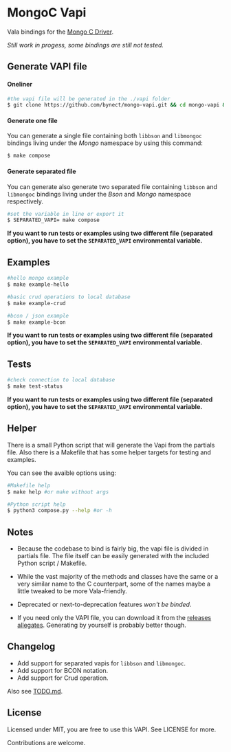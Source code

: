 # MongoC Vapi

Vala bindings for the [Mongo C Driver](https://github.com/mongodb/mongo-c-driver "mongoc driver").

_Still work in progess, some bindings are still not tested._

## Generate VAPI file
#### Oneliner
```sh
#the vapi file will be generated in the ./vapi folder
$ git clone https://github.com/bynect/mongo-vapi.git && cd mongo-vapi && make compose
```

#### Generate one file
You can generate a single file containing both `libbson` and `libmongoc` bindings living under the _Mongo_ namespace by using this command:
```sh
$ make compose
```

#### Generate separated file
You can generate also generate two separated file containing `libbson` and `libmongoc` bindings living under the _Bson_ and _Mongo_ namespace respectively.
```sh
#set the variable in line or export it
$ SEPARATED_VAPI= make compose
```
__If you want to run tests or examples using two different file (separated option), you have to set the `SEPARATED_VAPI` environmental variable.__


## Examples
```sh
#hello mongo example
$ make example-hello

#basic crud operations to local database
$ make example-crud

#bcon / json example
$ make example-bcon
```
__If you want to run tests or examples using two different file (separated option), you have to set the `SEPARATED_VAPI` environmental variable.__


## Tests

```sh
#check connection to local database
$ make test-status
```
__If you want to run tests or examples using two different file (separated option), you have to set the `SEPARATED_VAPI` environmental variable.__


## Helper
There is a small Python script that will generate the Vapi from the partials file.
Also there is a Makefile that has some helper targets for testing and examples.

You can see the avaible options using:
```sh
#Makefile help
$ make help #or make without args

#Python script help
$ python3 compose.py --help #or -h
```


## Notes
* Because the codebase to bind is fairly big, the vapi file is divided in partials file. The file itself can be easily generated with the included Python script / Makefile.

* While the vast majority of the methods and classes have the same or a very similar name to the C counterpart, some of the names maybe a little tweaked to be more Vala-friendly.

* Deprecated or next-to-deprecation features _won't be binded_.

* If you need only the VAPI file, you can download it from the [releases allegates](https://github.com/bynect/mongo-vapi/releases). Generating by yourself is probably better though.


## Changelog
* Add support for separated vapis for `libbson` and `libmongoc`.
* Add support for BCON notation.
* Add support for Crud operation.

Also see [TODO.md](./TODO.md).


## License
Licensed under MIT, you are free to use this VAPI. See LICENSE for more.

Contributions are welcome.
